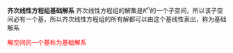 **齐次线性方程组基础解系**
齐次线性方程组的解集是$K^n$的一个子空间，所以该子空间必有一个基，所以齐次线性方程组的所有解都可以由这个基线性表出，称为基础解系

<font color=red>解空间的一个基称为基础解系</font>